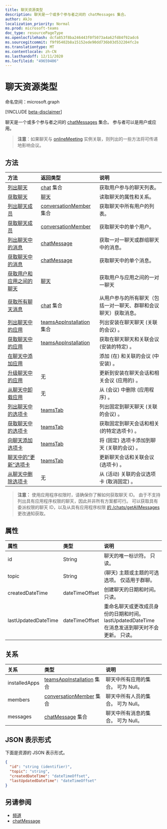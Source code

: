 ```yaml
---
title: 聊天资源类型
description: 聊天是一个或多个参与者之间的 chatMessages 集合。
author: AkJo
localization_priority: Normal
ms.prod: microsoft-teams
doc_type: resourcePageType
ms.openlocfilehash: dcfa853f8ba246443f0f5073a4a62fd84f92adc6
ms.sourcegitcommit: f9f95402b8a15152ede90dd736b03d532204fc2e
ms.translationtype: MT
ms.contentlocale: zh-CN
ms.lasthandoff: 12/11/2020
ms.locfileid: "49659406"
---
```

# <a name="chat-resource-type"></a>聊天资源类型

命名空间：microsoft.graph

[!INCLUDE [beta-disclaimer](../../includes/beta-disclaimer.md)]

聊天是一个或多个参与者之间的 [chatMessages](chatmessage.md) 集合。 参与者可以是用户或应用。

> **注意**：如果聊天与 [onlineMeeting](../resources/onlinemeeting.md) 实例关联，则列出的一些方法将可传递地影响会议。

## <a name="methods"></a>方法

|  方法       |  返回类型  | 说明| 
|:---------------|:--------|:----------|
|[列出聊天](../api/chat-list.md) | [chat](chat.md) 集合 | 获取用户参与的聊天列表。| 
|[获取聊天](../api/chat-get.md) | [聊天](chat.md) | 读取聊天的属性和关系。| 
|[列出聊天成员](../api/conversationmember-list.md) | [conversationMember](conversationmember.md) 集合 | 获取聊天中所有用户的列表。| 
|[获取聊天成员](../api/conversationmember-get.md) | [conversationMember](conversationmember.md) | 获取聊天中的单个用户。| 
|[列出聊天中的消息](../api/chat-list-message.md)  | [chatMessage](../resources/chatmessage.md) | 获取一对一聊天或群组聊天中的消息。 | 
|[获取聊天中的消息](../api/chat-get-message.md)  | [chatMessage](../resources/chatmessage.md) | 获取聊天中的单个消息。 | 
|[获取用户和应用之间的聊天](../api/userscopeteamsappinstallation-get-chat.md) | [聊天](chat.md)| 获取用户与应用之间的一对一聊天 |
|[获取所有聊天消息](../api/chats-getallmessages.md)| [chat](chat.md) 集合| 从用户参与的所有聊天（包括一对一聊天、群聊和会议聊天）获取消息。 |
|[列出聊天中的应用](../api/chat-list-installedapps.md) |[teamsAppInstallation](teamsappinstallation.md) 集合 | 列出安装在聊天聊天 (关联的会议) 。|
|[获取聊天中的应用](../api/chat-get-installedapps.md) | [teamsAppInstallation](teamsappinstallation.md) | 获取在聊天聊天和关联会议 (安装的特定) 。|
|[在聊天中添加应用](../api/chat-post-installedapps.md) | | 添加 (在) 和关联的会议 (中安装) 。|
|[升级聊天中的应用](../api/chat-teamsappinstallation-upgrade.md) | 无 | 更新到安装在聊天会话和相关会议 (应用的) 。|
|[从聊天中卸载应用](../api/chat-delete-installedapps.md) | 无 | 从 (会议) 中删除 (应用程序) 。|
|[列出聊天中的选项卡](../api/chat-list-tabs.md) | [teamsTab](teamstab.md) | 列出固定到聊天聊天 (关联的会议) 。|
|[获取聊天中的选项卡](../api/chat-get-tabs.md) | [teamsTab](teamstab.md) | 获取固定到聊天会话和相关 (的特定选项卡) 。|
|[向聊天添加选项卡](../api/chat-post-tabs.md) | [teamsTab](teamstab.md) | 将 (固定) 选项卡添加到聊天 (关联的会议) 。|
|[聊天中的"更新"选项卡](../api/chat-patch-tabs.md) | [teamsTab](teamstab.md) | 更新聊天会话和关联会议 (选项卡) 。|
|[从聊天中删除选项卡](../api/chat-delete-tabs.md) | 无 | 从 (活动) 关联的会议选项卡 (取消固定) 。|

>**注意：** 使用应用程序权限时，请确保你了解如何获取聊天 ID。 由于不支持列出具有应用程序权限的聊天，因此并非所有方案都可行。 可以获取具有委派权限的聊天 ID，以及从具有应用程序权限 [的 /chats/getAllMessages](../api/subscription-post-subscriptions.md) 更改通知获取。

## <a name="properties"></a>属性

| 属性   | 类型 |说明|
|:---------------|:--------|:----------|
| id| String| 聊天的唯一标识符。 只读。|
| topic| String|   (聊天) 主题或主题的可选选项。 仅适用于群聊。|
| createdDateTime| dateTimeOffset|  创建聊天的日期和时间。 只读。|
| lastUpdatedDateTime| dateTimeOffset|  重命名聊天或更改成员身份的日期和时间。 lastUpdatedDateTime 在消息发送到聊天时不会更新。 只读。|

## <a name="relationships"></a>关系

| 关系 | 类型 |说明|
|:---------------|:--------|:----------|
| installedApps | [teamsAppInstallation](teamsappinstallation.md) 集合 | 聊天中所有应用的集合。 可为 Null。 |
| members | [conversationMember](conversationmember.md) 集合 | 聊天中所有人员的集合。 可为 Null。 |
| messages | [chatMessage](chatmessage.md) 集合 | 聊天中所有消息的集合。 可为 Null。 |

## <a name="json-representation"></a>JSON 表示形式

下面是资源的 JSON 表示形式。

<!-- {
  "blockType": "resource",
  "keyProperty": "id",
  "@odata.type": "microsoft.graph.chat"
}-->

```json
{
  "id": "string (identifier)",
  "topic": "string",
  "createdDateTime": "dateTimeOffset",
  "lastUpdatedDateTime": "dateTimeOffset"
}
```

## <a name="see-also"></a>另请参阅

- [频道](channel.md)
- [chatMessage](chatmessage.md)

<!-- uuid: 8fcb5dbc-d5aa-4681-8e31-b001d5168d79
2015-10-25 14:57:30 UTC -->
<!--
{
  "type": "#page.annotation",
  "description": "chat resource",
  "keywords": "",
  "section": "documentation",
  "tocPath": ""
}
-->


